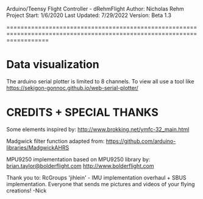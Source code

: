 Arduino/Teensy Flight Controller - dRehmFlight
Author: Nicholas Rehm
Project Start: 1/6/2020
Last Updated: 7/29/2022
Version: Beta 1.3
 
========================================================================================================================

# Data visualization
The arduino serial plotter is limited to 8 channels. To view all use a tool like https://sekigon-gonnoc.github.io/web-serial-plotter/

# CREDITS + SPECIAL THANKS

Some elements inspired by:
http://www.brokking.net/ymfc-32_main.html

Madgwick filter function adapted from:
https://github.com/arduino-libraries/MadgwickAHRS

MPU9250 implementation based on MPU9250 library by:
brian.taylor@bolderflight.com
http://www.bolderflight.com

Thank you to:
RcGroups 'jihlein' - IMU implementation overhaul + SBUS implementation.
Everyone that sends me pictures and videos of your flying creations! -Nick
